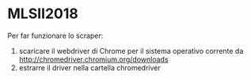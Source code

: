 # MLSII2018
Per far funzionare lo scraper:
  1) scaricare il webdriver di Chrome per il sistema operativo corrente da http://chromedriver.chromium.org/downloads 
  2) estrarre il driver nella cartella chromedriver

